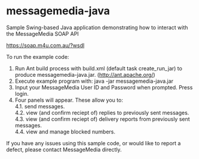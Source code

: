 messagemedia-java
=================

Sample Swing-based Java application demonstrating how to interact with the MessageMedia SOAP API

https://soap.m4u.com.au/?wsdl

To run the example code:<br>
   1. Run Ant build process with build.xml (default task create_run_jar) to produce messagemedia-java.jar. (http://ant.apache.org/)<br>
   2. Execute example program with: java -jar messagemedia-java.jar<br>
   3. Input your MessageMedia User ID and Password when prompted. Press login.<br>
   4. Four panels will appear. These allow you to:<br>
   4.1. send messages.<br>
   4.2. view (and confirm reciept of) replies to previously sent messages.<br>
   4.3. view (and confirm reciept of) delivery reports from previously sent messages.<br>
   4.4. view and manage blocked numbers.<br>

If you have any issues using this sample code, or would like to report a defect, please contact MessageMedia directly.
